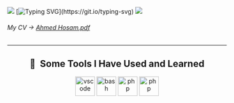 ![](https://camo.githubusercontent.com/82e15927fe3a779d5bb243ed93d85f49768667c7251d713991e67888e522f207/68747470733a2f2f63617073756c652d72656e6465722e76657263656c2e6170702f6170693f747970653d776176696e6726636f6c6f723d6772616469656e7426746578743d48656c6c6f21266865696768743d3130302673656374696f6e3d686561646572)
[![Typing SVG](https://readme-typing-svg.demolab.com?font=Monospace&weight=200&pause=1000&color=22E2FF&random=false&width=435&lines=Nice+to+meet+you.;Stay+comfortable+and+enjoy.)](https://git.io/typing-svg) 
![](https://i.pinimg.com/originals/95/a5/99/95a599c5735a7c8892121610ddef772c.gif)

###### My CV -> [Ahmed Hosam.pdf](google.com)
---
<div align="center">

<h2>🚀 &nbsp;Some Tools I Have Used and Learned</h2>

<p align="center">
<img src="https://cdn.jsdelivr.net/gh/devicons/devicon/icons/vscode/vscode-original.svg" alt="vscode" width="45" height="45"/>
<img src="https://cdn.jsdelivr.net/gh/devicons/devicon/icons/bash/bash-original.svg" alt="bash" width="45" height="45"/>
<img src="https://cdn.jsdelivr.net/gh/devicons/devicon/icons/php/php-original.svg" alt="php" width="45" height="45"/>
<img src="https://cdn-icons-png.flaticon.com/512/5968/5968350.png" alt="php" width="45" height="45"/>
</p>

</div>


<!--

Here are some ideas to get you started:

- 🔭 I’m currently working on ...
- 🌱 I’m currently learning ...
- 👯 I’m looking to collaborate on ...
- 🤔 I’m looking for help with ...
- 💬 Ask me about ...
- 📫 How to reach me: ...
- 😄 Pronouns: ...
- ⚡ Fun fact: ...
-->
